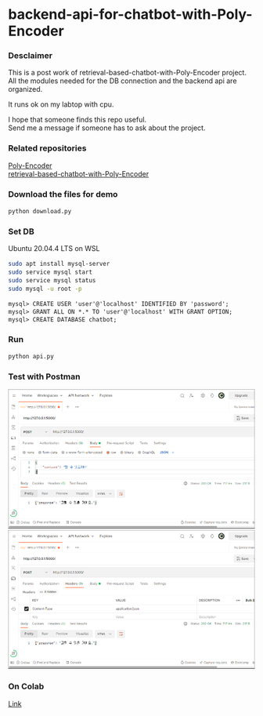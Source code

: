 # backend-api-for-chatbot-with-Poly-Encoder

### Desclaimer
This is a post work of retrieval-based-chatbot-with-Poly-Encoder project.  
All the modules needed for the DB connection and the backend api are organized.  

It runs ok on my labtop with cpu.  

I hope that someone finds this repo useful.  
Send me a message if someone has to ask about the project. 


### Related repositories
[Poly-Encoder](https://github.com/dotsnangles/Poly-Encoder)  
[retrieval-based-chatbot-with-Poly-Encoder](https://github.com/dotsnangles/retrieval-based-chatbot-with-Poly-Encoder)

### Download the files for demo
```bash
python download.py
```

### Set DB
Ubuntu 20.04.4 LTS on WSL
```bash
sudo apt install mysql-server
sudo service mysql start
sudo service mysql status
sudo mysql -u root -p
```
```mysql
mysql> CREATE USER 'user'@'localhost' IDENTIFIED BY 'password';
mysql> GRANT ALL ON *.* TO 'user'@'localhost' WITH GRANT OPTION;
mysql> CREATE DATABASE chatbot;
```

### Run
```bash
python api.py
```

### Test with Postman
![api_test](./images/api_test.png)
![headers](./images/headers.png)

### On Colab

[Link](https://github.com/dotsnangles/chatbot-rest-api/blob/master/on_colab.ipynb)
